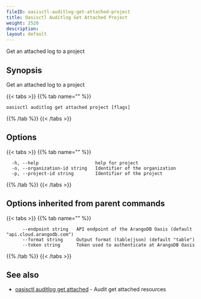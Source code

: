```yaml
---
fileID: oasisctl-auditlog-get-attached-project
title: Oasisctl Auditlog Get Attached Project
weight: 2520
description: 
layout: default
---
```

Get an attached log to a project

## Synopsis

Get an attached log to a project

{{< tabs >}}
{{% tab name="" %}}
```
oasisctl auditlog get attached project [flags]
```
{{% /tab %}}
{{< /tabs >}}

## Options

{{< tabs >}}
{{% tab name="" %}}
```
  -h, --help                     help for project
  -o, --organization-id string   Identifier of the organization
  -p, --project-id string        Identifier of the project
```
{{% /tab %}}
{{< /tabs >}}

## Options inherited from parent commands

{{< tabs >}}
{{% tab name="" %}}
```
      --endpoint string   API endpoint of the ArangoDB Oasis (default "api.cloud.arangodb.com")
      --format string     Output format (table|json) (default "table")
      --token string      Token used to authenticate at ArangoDB Oasis
```
{{% /tab %}}
{{< /tabs >}}

## See also

* [oasisctl auditlog get attached](oasisctl-auditlog-get-attached)	 - Audit get attached resources

